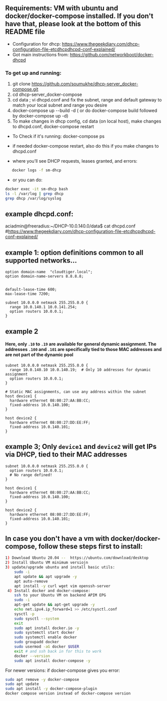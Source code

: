 ## Requirements:  VM with ubuntu and docker/docker-compose installed.  If you don't have that, please look at the bottom of this README file

- Configuration for dhcp:  https://www.thegeekdiary.com/dhcp-configuration-file-etcdhcpdhcpd-conf-explained/
- Got main instructions from: https://github.com/networkboot/docker-dhcpd

###  To get up and running:
1) git clone https://github.com/soumukhe/dhcp-server_docker-compose.git
2) cd dhcp-server_docker-compose
3) cd data ;  vi dhcpd.conf   and fix the subnet, range and default gateway to match your local subnet and range you desire
4) docker-compose up --build -d ( or do docker-compose build   followed by docker-compose up -d)
5) To make changes in dhcp config,  cd data (on local host),  make changes to dhcpd.conf,  docker-compose restart


- To Check if it's running: docker-compose ps

- if needed docker-compose restart, also do this if you make changes to dhcpd.conf
-  where you’ll see DHCP requests, leases granted, and errors:
``` bash
   docker logs -f sm-dhcp
```

-  or you can do:
```bash
docker exec -it sm-dhcp bash
ls -l /var/log | grep dhcp
grep dhcp /var/log/syslog
```

example dhcpd.conf:
---------------------
aciadmin@freeradius:~/DHCP-10.0.140.0/data$ cat dhcpd.conf
#https://www.thegeekdiary.com/dhcp-configuration-file-etcdhcpdhcpd-conf-explained/

## example 1: option definitions common to all supported networks...

```csv
option domain-name  "cloudtiger.local";
option domain-name-servers 8.8.8.8;


default-lease-time 600;
max-lease-time 7200;

subnet 10.0.0.0 netmask 255.255.0.0 {
  range 10.0.140.1 10.0.141.254;
  option routers 10.0.0.1;
}
```
## example 2

#### Here, only `.10` to `.19` are available for general dynamic assignment. The addresses `.100` and `.101` are specifically tied to those MAC addresses and are not part of the dynamic pool

```csv
subnet 10.0.0.0 netmask 255.255.0.0 {
  range 10.0.140.10 10.0.140.19;  # Only 10 addresses for dynamic assignment
  option routers 10.0.0.1;
}

# Static MAC assignments, can use any address within the subnet
host device1 {
  hardware ethernet 08:00:27:AA:BB:CC;
  fixed-address 10.0.140.100;
}

host device2 {
  hardware ethernet 08:00:27:DD:EE:FF;
  fixed-address 10.0.140.101;
}
```

## example 3; Only `device1` and `device2` will get IPs via DHCP, tied to their MAC addresses

```csv
subnet 10.0.0.0 netmask 255.255.0.0 {
  option routers 10.0.0.1;
  # No range defined!
}

host device1 {
  hardware ethernet 08:00:27:AA:BB:CC;
  fixed-address 10.0.140.100;
}

host device2 {
  hardware ethernet 08:00:27:DD:EE:FF;
  fixed-address 10.0.140.101;
}
```

In case you don't have a vm with docker/docker-compose, follow these steps first to install:
--------------------------------------------------------------------------------------------
```bash
1) Download Ubuntu 20.04 --  https://ubuntu.com/download/desktop
2) Install Ubuntu VM minimum versiojn
3) update/upgrade ubuntu and install basic utils: 
    sudo -i
    apt update && apt upgrade -y
    apt auto-remove
    apt install -y curl wget vim openssh-server
 4) Install docker and docker-compose:
    ssh to your Ubuntu VM on backend APIM EPG
    sudo -i
    apt-get update && apt-get upgrade -y
    echo net.ipv4.ip_forward=1 >> /etc/sysctl.conf
    sysctl -p
    sudo sysctl --system
    exit 
    sudo apt install docker.io -y
    sudo systemctl start docker
    sudo systemctl enable docker
    sudo groupadd docker
    sudo usermod -aG docker $USER
    exit # and ssh back in for this to work
    docker --version
    sudo apt install docker-compose -y
```

For newer versions: if docker-compose gives you error:

```bash
sudo apt remove -y docker-compose
sudo apt update
sudo apt install -y docker-compose-plugin
docker compose version instead of docker-compose version
```


